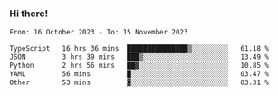### Hi there!

<!--START_SECTION:waka-->

```txt
From: 16 October 2023 - To: 15 November 2023

TypeScript   16 hrs 36 mins  ███████████████▒░░░░░░░░░   61.18 %
JSON         3 hrs 39 mins   ███▒░░░░░░░░░░░░░░░░░░░░░   13.49 %
Python       2 hrs 56 mins   ██▓░░░░░░░░░░░░░░░░░░░░░░   10.85 %
YAML         56 mins         █░░░░░░░░░░░░░░░░░░░░░░░░   03.47 %
Other        53 mins         ▓░░░░░░░░░░░░░░░░░░░░░░░░   03.31 %
```

<!--END_SECTION:waka-->
